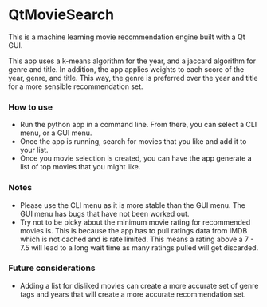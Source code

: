 # QtMovieSearch
This is a machine learning movie recommendation engine built with a Qt GUI.

This app uses a k-means algorithm for the year, and a jaccard algorithm for genre and title. In addition,
the app applies weights to each score of the year, genre, and title. This way, the genre is preferred over
the year and title for a more sensible recommendation set.

### How to use
- Run the python app in a command line. From there, you can select a CLI menu, or a GUI menu.
- Once the app is running, search for movies that you like and add it to your list.
- Once you movie selection is created, you can have the app generate a list of top movies that you might like.

### Notes
- Please use the CLI menu as it is more stable than the GUI menu. The GUI menu has bugs that have not been worked out.
- Try not to be picky about the minimum movie rating for recommended movies is. This is because the app has to pull
ratings data from IMDB which is not cached and is rate limited. This means a rating above a 7 - 7.5 will lead to a long
wait time as many ratings pulled will get discarded.

### Future considerations
- Adding a list for disliked movies can create a more accurate set of genre tags and years that will create a more
accurate recommendation set.
